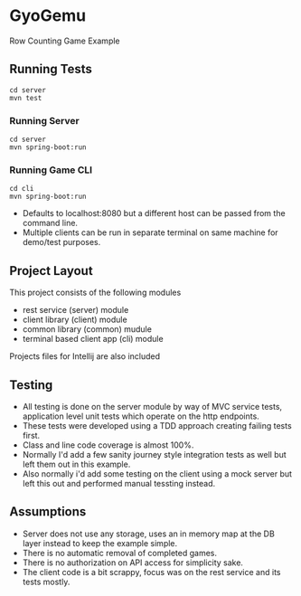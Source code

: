 # GyoGemu
Row Counting Game Example

## Running Tests
```
cd server
mvn test
```
### Running Server
```
cd server
mvn spring-boot:run
```

### Running Game CLI
```
cd cli
mvn spring-boot:run
```
* Defaults to localhost:8080 but a different host can be passed from the command line.
* Multiple clients can be run in separate terminal on same machine for demo/test purposes.

## Project Layout

This project consists of the following modules
* rest service (server) module 
* client library (client) module
* common library (common) mudule
* terminal based client app (cli) module

Projects files for Intellij are also included

## Testing

* All testing is done on the server module by way of MVC service tests, application level unit tests which operate on the http endpoints.
* These tests were developed using a TDD approach creating failing tests first. 
* Class and line code coverage is almost 100%.
* Normally I'd add a few sanity journey style integration tests as well but left them out in this example.
* Also normally i'd add some testing on the client using a mock server but left this out and performed manual tessting instead.

## Assumptions
* Server does not use any storage, uses an in memory map at the DB layer instead to keep the example simple.
* There is no automatic removal of completed games.
* There is no authorization on API access for simplicity sake.
* The client code is a bit scrappy, focus was on the rest service and its tests mostly.

